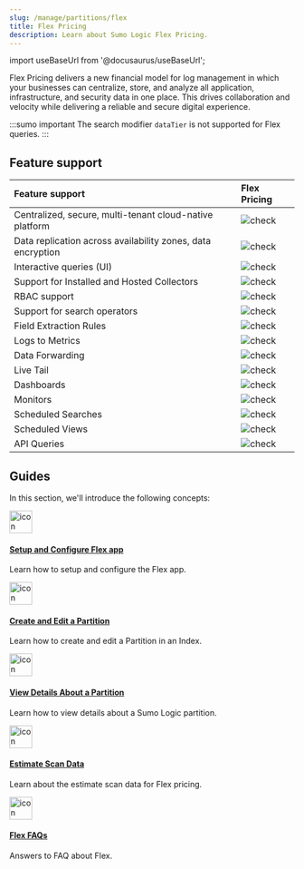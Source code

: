 ```yaml
---
slug: /manage/partitions/flex
title: Flex Pricing
description: Learn about Sumo Logic Flex Pricing.
---
```

import useBaseUrl from '@docusaurus/useBaseUrl';

Flex Pricing delivers a new financial model for log management in which your businesses can centralize, store, and analyze all application, infrastructure, and security data in one place. This drives collaboration and velocity while delivering a reliable and secure digital experience.

:::sumo important
The search modifier `dataTier` is not supported for Flex queries.
:::

## Feature support 

| Feature support | Flex Pricing |
| :-- | :-- | 
| Centralized, secure, multi-tenant cloud-native platform | ![check](/img/reuse/check.png) |
| Data replication across availability zones, data encryption | ![check](/img/reuse/check.png) |
| Interactive queries (UI) |![check](/img/reuse/check.png) |
| Support for Installed and Hosted Collectors | ![check](/img/reuse/check.png) |
| RBAC support | ![check](/img/reuse/check.png) |
| Support for search operators | ![check](/img/reuse/check.png) |
| Field Extraction Rules | ![check](/img/reuse/check.png) |
| Logs to Metrics | ![check](/img/reuse/check.png) |
| Data Forwarding | ![check](/img/reuse/check.png) |
| Live Tail | ![check](/img/reuse/check.png) |
| Dashboards | ![check](/img/reuse/check.png) |
| Monitors | ![check](/img/reuse/check.png) |
| Scheduled Searches | ![check](/img/reuse/check.png) |
| Scheduled Views | ![check](/img/reuse/check.png) |
| API Queries |  ![check](/img/reuse/check.png) |

## Guides

In this section, we'll introduce the following concepts:

<div className="box-wrapper" >
<div className="box smallbox card">
  <div className="container">
  <a href={useBaseUrl('docs/integrations/sumo-apps/flex')}><img src={useBaseUrl('img/icons/logs.png')} alt="icon" width="40"/><h4>Setup and Configure Flex app</h4></a>
  <p>Learn how to setup and configure the Flex app.</p>
  </div>
</div>
<div className="box smallbox card">
  <div className="container">
  <a href={useBaseUrl('docs/manage/partitions/flex/create-edit-partition-flex')}><img src={useBaseUrl('img/icons/logs.png')} alt="icon" width="40"/><h4>Create and Edit a Partition</h4></a>
  <p> Learn how to create and edit a Partition in an Index.</p>
  </div>
</div>
<div className="box smallbox card">
  <div className="container">
  <a href={useBaseUrl('docs/manage/partitions/flex/view-partition-details-flex')}><img src={useBaseUrl('img/icons/logs.png')} alt="icon" width="40"/><h4>View Details About a Partition</h4></a>
  <p> Learn how to view details about a Sumo Logic partition.</p>
  </div>
</div>
<div className="box smallbox card">
  <div className="container">
  <a href={useBaseUrl('docs/manage/partitions/flex/estimate-scan-data')}><img src={useBaseUrl('img/icons/logs.png')} alt="icon" width="40"/><h4>Estimate Scan Data</h4></a>
  <p> Learn about the estimate scan data for Flex pricing.</p>
  </div>
</div>
<div className="box smallbox card">
  <div className="container">
  <a href={useBaseUrl('docs/manage/partitions/flex/faq')}><img src={useBaseUrl('img/icons/logs.png')} alt="icon" width="40"/><h4>Flex FAQs</h4></a>
  <p> Answers to FAQ about Flex.</p>
  </div>
</div>
</div>